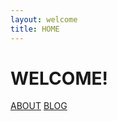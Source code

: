 ```yaml
---
layout: welcome
title: HOME
---
```


<div class="flex center">
  <div>
    <h1>WELCOME!</h1>
    <div class="flex gap-8 center">
      <a href="/about">ABOUT</a>
      <a href="/blog">BLOG</a>
    </div>
  </div>
</div>
